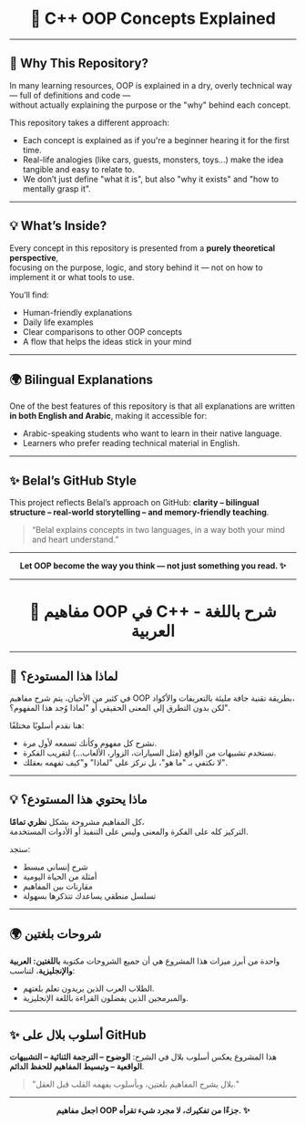 
<h1 align="center">🚀 C++ OOP Concepts Explained</h1>

---

## 🧠 Why This Repository?

In many learning resources, OOP is explained in a dry, overly technical way — full of definitions and code —  
without actually explaining the purpose or the "why" behind each concept.

This repository takes a different approach:
- Each concept is explained as if you're a beginner hearing it for the first time.
- Real-life analogies (like cars, guests, monsters, toys...) make the idea tangible and easy to relate to.
- We don’t just define "what it is", but also "why it exists" and "how to mentally grasp it".

---

## 💡 What’s Inside?

Every concept in this repository is presented from a **purely theoretical perspective**,  
focusing on the purpose, logic, and story behind it — not on how to implement it or what tools to use.

You’ll find:
- Human-friendly explanations
- Daily life examples
- Clear comparisons to other OOP concepts
- A flow that helps the ideas stick in your mind

---

## 🌍 Bilingual Explanations

One of the best features of this repository is that all explanations are written **in both English and Arabic**, making it accessible for:

- Arabic-speaking students who want to learn in their native language.
- Learners who prefer reading technical material in English.

---

## ✨ Belal’s GitHub Style

This project reflects Belal’s approach on GitHub:
**clarity – bilingual structure – real-world storytelling – and memory-friendly teaching**.

> “Belal explains concepts in two languages, in a way both your mind and heart understand.”

---

<p align="center"><b>Let OOP become the way you think — not just something you read. ✨</b></p>

---

<h1 align="center">🚀 مفاهيم OOP في C++ - شرح باللغة العربية</h1>

---

## 🧠 لماذا هذا المستودع؟

في كثير من الأحيان، يتم شرح مفاهيم OOP بطريقة تقنية جافة مليئة بالتعريفات والأكواد،  
لكن بدون التطرق إلى المعنى الحقيقي أو "لماذا وُجد هذا المفهوم؟".

هنا نقدم أسلوبًا مختلفًا:
- نشرح كل مفهوم وكأنك تسمعه لأول مرة.
- نستخدم تشبيهات من الواقع (مثل السيارات، الزوار، الألعاب...) لتقريب الفكرة.
- لا نكتفي بـ "ما هو"، بل نركز على "لماذا" و"كيف تفهمه بعقلك".

---

## 💡 ماذا يحتوي هذا المستودع؟

كل المفاهيم مشروحة بشكل **نظري تمامًا**،  
التركيز كله على الفكرة والمعنى وليس على التنفيذ أو الأدوات المستخدمة.

ستجد:
- شرح إنساني مبسط
- أمثلة من الحياة اليومية
- مقارنات بين المفاهيم
- تسلسل منطقي يساعدك تتذكرها بسهولة

---

## 🌍 شروحات بلغتين

واحدة من أبرز ميزات هذا المشروع هي أن جميع الشروحات مكتوبة **باللغتين: العربية والإنجليزية**، لتناسب:

- الطلاب العرب الذين يريدون تعلم بلغتهم.
- والمبرمجين الذين يفضلون القراءة باللغة الإنجليزية.

---

## ✨ أسلوب بلال على GitHub

هذا المشروع يعكس أسلوب بلال في الشرح:
**الوضوح – الترجمة الثنائية – التشبيهات الواقعية – وتبسيط المفاهيم للحفظ الدائم**.

> "بلال يشرح المفاهيم بلغتين، وبأسلوب يفهمه القلب قبل العقل."

---

<p align="center"><b>اجعل مفاهيم OOP جزءًا من تفكيرك، لا مجرد شيء تقرأه. ✨</b></p>
